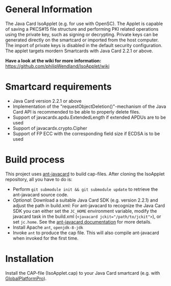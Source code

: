 General Information
===================
The Java Card IsoApplet (e.g. for use with OpenSC).
The Applet is capable of saving a PKCS#15 file structure and performing PKI related operations using the private key, such as signing or decrypting.
Private keys can be generated directly on the smartcard or imported from the host computer.
The import of private keys is disabled in the default security configuration.
The applet targets mordern Smartcards with Java Card 2.2.1 or above.

**Have a look at the wiki for more information:** https://github.com/philipWendland/IsoApplet/wiki

Smartcard requirements
======================
* Java Card version 2.2.1 or above
* Implementation of the "requestObjectDeletion()"-mechanism of the Java Card API is recommended to be able to properly delete files.
* Support of javacardx.apdu.ExtendedLength if extended APDUs are to be used
* Support of javacardx.crypto.Cipher
* Support of FP ECC with the corresponding field size if ECDSA is to be used

Build process
=============
This project uses [ant-javacard](https://github.com/martinpaljak/ant-javacard) to build cap-files.
After cloning the IsoApplet repository, all you have to do is:
* Perform `git submodule init && git submodule update` to retrieve the ant-javacard source code.
* *Optional*: Download a suitable Java Card SDK (e.g. version 2.2.1) and adjust the path in build.xml:
  For ant-javacard to recognize the Java Card SDK you can either set the `JC_HOME` environment variable, modify the javacard task in the build.xml (`<javacard jckit="/path/to/jckit">`), or set `jc.home`.
  See the [ant-javacard documentation](https://github.com/martinpaljak/ant-javacard#building-javacard-applet-cap-files-with-ant) for more details.
* Install Apache `ant`, `openjdk-8-jdk`
* Invoke `ant` to produce the cap file.
  This will also compile ant-javacard when invoked for the first time.

Installation
============
Install the CAP-file (IsoApplet.cap) to your Java Card smartcard (e.g. with [GlobalPlatformPro](https://github.com/martinpaljak/GlobalPlatformPro)).
